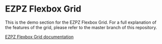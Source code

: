 # EZPZ Flexbox Grid #
This is the demo section for the EZPZ Flexbox Grid. For a full explanation of the features of the grid, please refer to the master branch of this repository.

[EZPZ Flexbox Grid documentation](https://github.com/vicompany/ezpz-flexbox-grid)
